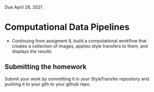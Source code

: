 Due April 28, 2021

# Computational Data Pipelines

* Continuing from assigment 8, build a computational workflow that creates a collection of images, applies style transfers to them, and displays the results  

## Submitting the homework 
Submit your work by committing it in your StyleTransfer repository and pushing it to your gith to your github repo.
